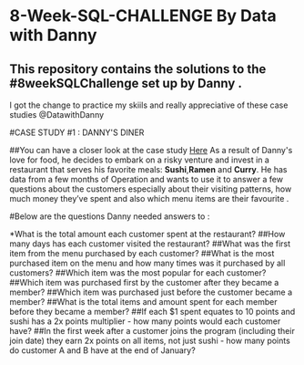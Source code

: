 # 8-Week-SQL-CHALLENGE By Data with Danny
## This repository contains the solutions to the #8weekSQLChallenge set up by Danny . 
I got the change to practice my skiils and really appreciative of these case studies @DatawithDanny

#CASE STUDY #1 : DANNY'S DINER

##You can have a closer look at the case study [Here](https://8weeksqlchallenge.com/case-study-1/)
As a result of Danny's love for food, he decides to embark on a risky venture and invest in a restaurant
that serves his favorite meals: **Sushi**,**Ramen** and **Curry**. 
He has data from a few months of Operation and wants to use it to answer a few questions about the customers 
especially about their visiting patterns, how much money they’ve spent and also which menu items are their
favourite .

#Below are the questions Danny needed answers to :

*What is the total amount each customer spent at the restaurant?
##How many days has each customer visited the restaurant?
##What was the first item from the menu purchased by each customer?
##What is the most purchased item on the menu and how many times was it purchased by all customers?
##Which item was the most popular for each customer?
##Which item was purchased first by the customer after they became a member?
##Which item was purchased just before the customer became a member?
##What is the total items and amount spent for each member before they became a member?
##If each $1 spent equates to 10 points and sushi has a 2x points multiplier - how many points would each customer have?
##In the first week after a customer joins the program (including their join date) they earn 2x points on all items, not just sushi - how many points do customer A and B have at the end of January?
